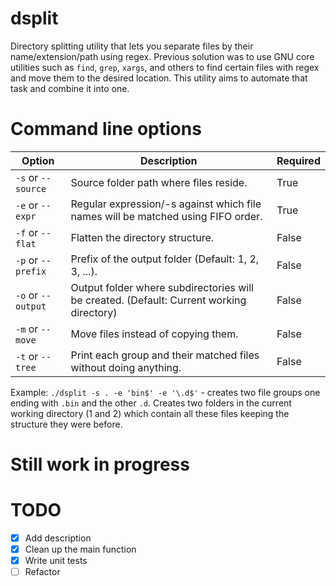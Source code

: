 # dsplit
Directory splitting utility that lets you separate files by their name/extension/path using regex. Previous solution was to use GNU core utilities such as `find`, `grep`, `xargs`, and others to find certain files with regex and move them to the desired location. This utility aims to automate that task and combine it into one.

# Command line options
| Option  | Description | Required |
| ------------- | ------------- | ------------- |
| `-s` or `--source` | Source folder path where files reside. | True |
| `-e` or `--expr` | Regular expression/-s against which file names will be matched using FIFO order. | True  |
| `-f` or `--flat` | Flatten the directory structure. | False |
| `-p` or `--prefix` | Prefix of the output folder (Default: 1, 2, 3, ...). | False |
| `-o` or `--output` | Output folder where subdirectories will be created. (Default: Current working directory) | False |
| `-m` or `--move` | Move files instead of copying them. | False |
| `-t` or `--tree` | Print each group and their matched files without doing anything. | False |

Example: `./dsplit -s . -e 'bin$' -e '\.d$'` - creates two file groups one ending with `.bin` and the other `.d`. Creates two folders in the current working directory (1 and 2) which contain all these files keeping the structure they were before.

# Still work in progress

# TODO
- [x] Add description
- [x] Clean up the main function
- [x] Write unit tests
- [ ] Refactor
